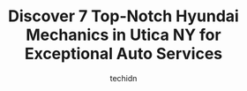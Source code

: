 ---
layout: ampstory
image: https://images.unsplash.com/photo-1539788816080-8bdd722d8c22?ixlib=rb-4.0.3&ixid=MnwxMjA3fDB8MHxwaG90by1wYWdlfHx8fGVufDB8fHx8&auto=format&fit=crop&w=640&h=853&q=80
author: techidn
featured: false
description: Trust your vehicles maintenance and repairs to the 7 best Hyundai Mechanic in Utica NY, USA. With their extensive experience, cutting-edge technology, and commitment to customer satisfactio
title: Discover 7 Top-Notch Hyundai Mechanics in Utica NY for Exceptional Auto Services
cover:
   title: Discover 7 Top-Notch Hyundai Mechanics in Utica NY for Exceptional Auto Services
   subtitle: Rickpate
   background: https://images.unsplash.com/photo-1539788816080-8bdd722d8c22?ixlib=rb-4.0.3&ixid=MnwxMjA3fDB8MHxwaG90by1wYWdlfHx8fGVufDB8fHx8&auto=format&fit=crop&w=640&h=853&q=80

pages: 
 - layout: thirds
   top: <h1>#1 Oriskany Garage Tire & Auto Service</h1>
   bottom: "<p>The service at Oriskany Garage has been great, they have been my go to garage. I happen to be going through something in my life with my husband passing. They were there </p>"
   background: https://www.knot35.com/toplist/wp-content/uploads/2023/06/best-hyundai-mechanic-1-in-utica-ny-1685841148.jpeg
   backgroundblur: true
 - layout: thirds
   top: <h1>#2 Mastrovito Hyundai Service Center</h1>
   bottom: "<p>5194 Commercial Dr, Yorkville, NY 13495, United States</p>"
   background: https://www.knot35.com/toplist/wp-content/uploads/2023/06/best-hyundai-mechanic-2-in-utica-ny-1685841149.jpeg
   cta:
      link: https://www.knot35.com/toplist/discover-7-top-notch-hyundai-mechanics-in-utica-ny-for-exceptional-auto-services/
      text: Discover 7 Top-Notch Hyundai Mechanics in Utica NY for Exceptional Auto Services
 - layout: thirds
   top: <h1>#3 Asims Auto Repair</h1>
   bottom: "<p>714 Albany St, Utica, NY 13501, United States</p>"
   background: https://www.knot35.com/toplist/wp-content/uploads/2023/06/best-hyundai-mechanic-3-in-utica-ny-1685841149.jpeg
   cta:
      link: https://www.knot35.com/toplist/discover-7-top-notch-hyundai-mechanics-in-utica-ny-for-exceptional-auto-services/
      text: Discover 7 Top-Notch Hyundai Mechanics in Utica NY for Exceptional Auto Services
 - layout: thirds
   top: <h1>#4 West End Auto</h1>
   bottom: "<p>2006 Oriskany St W, Utica, NY 13502, United States</p>"
   background: https://images.unsplash.com/photo-1614648718611-0635f29016cb?ixlib=rb-4.0.3&ixid=MnwxMjA3fDB8MHxwaG90by1wYWdlfHx8fGVufDB8fHx8&auto=format&fit=crop&w=640&h=853&q=80
   cta:
      link: https://www.knot35.com/toplist/discover-7-top-notch-hyundai-mechanics-in-utica-ny-for-exceptional-auto-services/
      text: Discover 7 Top-Notch Hyundai Mechanics in Utica NY for Exceptional Auto Services
 - layout: thirds
   top: <h1>#5 Harrys Brake Service & General Repair</h1>
   bottom: "<p>2133 Whitesboro St, Utica, NY 13502, United States</p>"
   background: https://images.unsplash.com/photo-1462556791646-c201b8241a94?ixlib=rb-4.0.3&ixid=MnwxMjA3fDB8MHxwaG90by1wYWdlfHx8fGVufDB8fHx8&auto=format&fit=crop&w=640&h=853&q=80
   cta:
      link: https://www.knot35.com/toplist/discover-7-top-notch-hyundai-mechanics-in-utica-ny-for-exceptional-auto-services/
      text: Discover 7 Top-Notch Hyundai Mechanics in Utica NY for Exceptional Auto Services
 - layout: thirds
   top: <h1>#6 Monopolis Auto Repair</h1>
   bottom: "<p>1345 Oneida St, Utica, NY 13501, United States</p>"
   background: https://images.unsplash.com/photo-1618556658017-fd9c732d1360?ixlib=rb-4.0.3&ixid=MnwxMjA3fDB8MHxwaG90by1wYWdlfHx8fGVufDB8fHx8&auto=format&fit=crop&w=640&h=853&q=80
   cta:
      link: https://www.knot35.com/toplist/discover-7-top-notch-hyundai-mechanics-in-utica-ny-for-exceptional-auto-services/
      text: Discover 7 Top-Notch Hyundai Mechanics in Utica NY for Exceptional Auto Services
 - layout: thirds
   top: <h1>#7 In-Tune Automotive</h1>
   bottom: "<p>901 Court St, Utica, NY 13502, United States</p>"
   background: https://images.unsplash.com/photo-1484589065579-248aad0d8b13?ixlib=rb-4.0.3&ixid=MnwxMjA3fDB8MHxwaG90by1wYWdlfHx8fGVufDB8fHx8&auto=format&fit=crop&w=640&h=853&q=80
   cta:
      link: https://www.knot35.com/toplist/discover-7-top-notch-hyundai-mechanics-in-utica-ny-for-exceptional-auto-services/
      text: Discover 7 Top-Notch Hyundai Mechanics in Utica NY for Exceptional Auto Services
 - layout: thirds
   middle: Continue reading...
   background: https://images.unsplash.com/photo-1604871000636-074fa5117945?ixlib=rb-4.0.3&ixid=MnwxMjA3fDB8MHxwaG90by1wYWdlfHx8fGVufDB8fHx8&auto=format&fit=crop&w=640&h=853&q=80
   cta:
      link: https://www.knot35.com/toplist/discover-7-top-notch-hyundai-mechanics-in-utica-ny-for-exceptional-auto-services/
      text: Discover 7 Top-Notch Hyundai Mechanics in Utica NY for Exceptional Auto Services
      
---